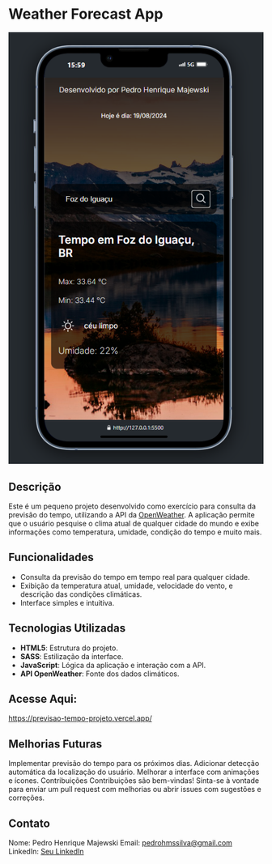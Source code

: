 # Weather Forecast App

![Weather App](./assets/github.png)

## Descrição

Este é um pequeno projeto desenvolvido como exercício para consulta da previsão do tempo, utilizando a API da [OpenWeather](https://openweathermap.org/api). A aplicação permite que o usuário pesquise o clima atual de qualquer cidade do mundo e exibe informações como temperatura, umidade, condição do tempo e muito mais.

## Funcionalidades

- Consulta da previsão do tempo em tempo real para qualquer cidade.
- Exibição da temperatura atual, umidade, velocidade do vento, e descrição das condições climáticas.
- Interface simples e intuitiva.

## Tecnologias Utilizadas

- **HTML5**: Estrutura do projeto.
- **SASS**: Estilização da interface.
- **JavaScript**: Lógica da aplicação e interação com a API.
- **API OpenWeather**: Fonte dos dados climáticos.

## Acesse Aqui:

https://previsao-tempo-projeto.vercel.app/

## Melhorias Futuras
Implementar previsão do tempo para os próximos dias.
Adicionar detecção automática da localização do usuário.
Melhorar a interface com animações e ícones.
Contribuições
Contribuições são bem-vindas! Sinta-se à vontade para enviar um pull request com melhorias ou abrir issues com sugestões e correções.

## Contato
Nome: Pedro Henrique Majewski
Email: pedrohmssilva@gmail.com
LinkedIn: [Seu LinkedIn](https://www.linkedin.com/in/pedro-henrique-majewski-de-souza-e-silva/)
